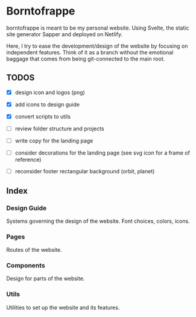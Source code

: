 # Borntofrappe

borntofrappe is meant to be my personal website. Using Svelte, the static site generator Sapper and deployed on Netlify.

Here, I try to ease the development/design of the website by focusing on independent features. Think of it as a branch without the emotional baggage that comes from being git-connected to the main root.

## TODOS

- [x] design icon and logos (png)

- [x] add icons to design guide

- [x] convert scripts to utils

- [ ] review folder structure and projects

- [ ] write copy for the landing page

- [ ] consider decorations for the landing page (see svg icon for a frame of reference)

- [ ] reconsider footer rectangular background (orbit, planet)

## Index

### Design Guide

Systems governing the design of the website. Font choices, colors, icons.

### Pages

Routes of the website.

### Components

Design for parts of the website.

### Utils

Utilities to set up the website and its features.

